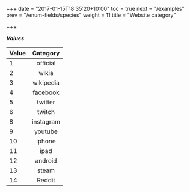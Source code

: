 +++
date = "2017-01-15T18:35:20+10:00"
toc = true
next = "/examples"
prev = "/enum-fields/species"
weight = 11
title = "Website category"

+++

***Values***

| Value | Category |
| ----- |:----:|
| 1     | official |
| 2     | wikia |
| 3     | wikipedia |
| 4     | facebook |
| 5     | twitter |
| 6     | twitch |
| 8     | instagram |
| 9     | youtube |
| 10     | iphone |
| 11     | ipad |
| 12     | android |
| 13     | steam |
| 14     | Reddit |

